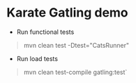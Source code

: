 # Karate Gatling demo

- Run functional tests
>mvn clean test -Dtest="CatsRunner"

- Run load tests
> mvn clean test-compile gatling:test`